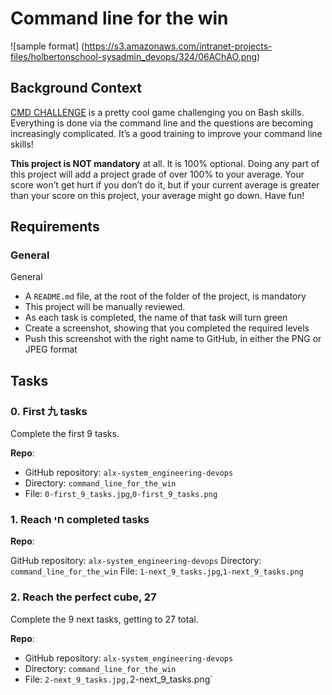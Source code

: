 # Command line for the win
![sample format] (https://s3.amazonaws.com/intranet-projects-files/holbertonschool-sysadmin_devops/324/06AChAO.png)
## Background Context
[CMD CHALLENGE](https://alx-intranet.hbtn.io/rltoken/a83_NOBEtXgFr1Yqej0HYA) is a pretty cool game challenging you on Bash skills. Everything is done via the command line and the questions are becoming increasingly complicated. It’s a good training to improve your command line skills!

**This project is NOT mandatory** at all. It is 100% optional. Doing any part of this project will add a project grade of over 100% to your average. Your score won’t get hurt if you don’t do it, but if your current average is greater than your score on this project, your average might go down. Have fun!
## Requirements
### General
General
- A `README.md` file, at the root of the folder of the project, is mandatory
- This project will be manually reviewed.
- As each task is completed, the name of that task will turn green
- Create a screenshot, showing that you completed the required levels
- Push this screenshot with the right name to GitHub, in either the PNG or JPEG format

## Tasks
### 0. First 九 tasks
Complete the first 9 tasks.

**Repo**:

- GitHub repository: `alx-system_engineering-devops`
- Directory: `command_line_for_the_win`
- File: `0-first_9_tasks.jpg`,`0-first_9_tasks.png`

### 1. Reach חי completed tasks
**Repo**:

GitHub repository: `alx-system_engineering-devops`
Directory: `command_line_for_the_win`
File: `1-next_9_tasks.jpg`,`1-next_9_tasks.png`

### 2. Reach the perfect cube, 27
Complete the 9 next tasks, getting to 27 total.

**Repo**:

- GitHub repository: `alx-system_engineering-devops`
- Directory: `command_line_for_the_win`
- File: `2-next_9_tasks.jpg,`2-next_9_tasks.png`

